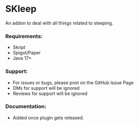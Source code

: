 # SKleep
An addon to deal with all things related to sleeping. 

### Requirements:
- Skript
- Spigot/Paper
- Java 17+

### Support:
- For issues or bugs, please post on the GitHub Issue Page
- DMs for support will be ignored
- Reviews for support will be ignored

### Documentation:
- Added once plugin gets released.
